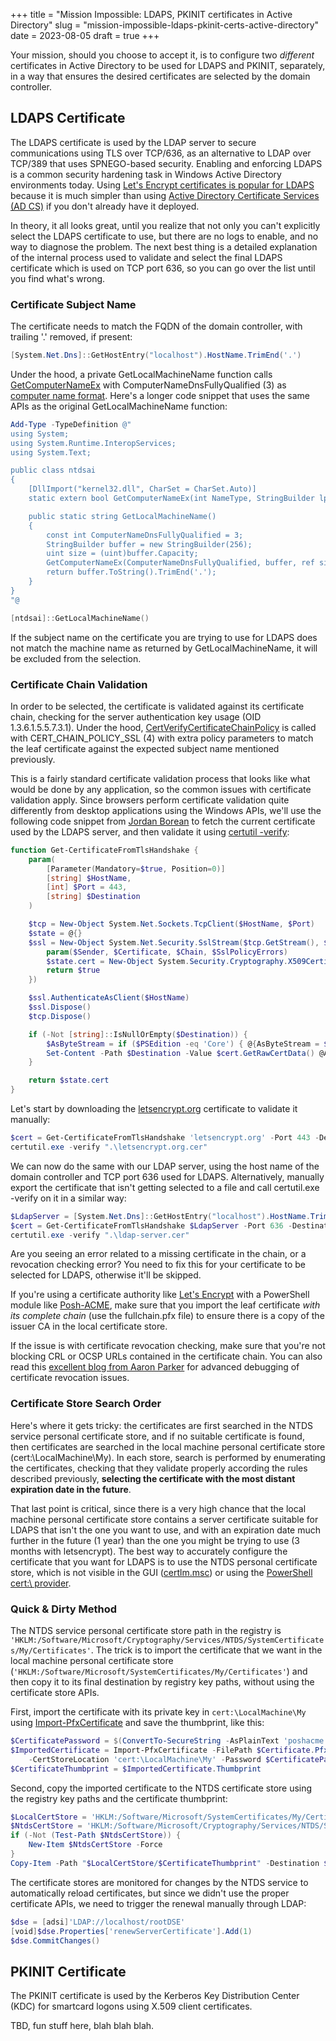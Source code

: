 +++
title = "Mission Impossible: LDAPS, PKINIT certificates in Active Directory"
slug = "mission-impossible-ldaps-pkinit-certs-active-directory"
date = 2023-08-05
draft = true
+++

Your mission, should you choose to accept it, is to configure two *different* certificates in Active Directory to be used for LDAPS and PKINIT, separately, in a way that ensures the desired certificates are selected by the domain controller.

## LDAPS Certificate

The LDAPS certificate is used by the LDAP server to secure communications using TLS over TCP/636, as an alternative to LDAP over TCP/389 that uses SPNEGO-based security. Enabling and enforcing LDAPS is a common security hardening task in Windows Active Directory environments today. Using [Let's Encrypt certificates is popular for LDAPS](https://blog.devolutions.net/2021/03/how-to-configure-secure-ldap-ldaps-in-active-directory-with-lets-encrypt/) because it is much simpler than using [Active Directory Certificate Services (AD CS)](https://learn.microsoft.com/en-us/windows-server/identity/ad-cs/) if you don't already have it deployed.

In theory, it all looks great, until you realize that not only you can't explicitly select the LDAPS certificate to use, but there are no logs to enable, and no way to diagnose the problem. The next best thing is a detailed explanation of the internal process used to validate and select the final LDAPS certificate which is used on TCP port 636, so you can go over the list until you find what's wrong.

### Certificate Subject Name

The certificate needs to match the FQDN of the domain controller, with trailing '.' removed, if present:

```powershell
[System.Net.Dns]::GetHostEntry("localhost").HostName.TrimEnd('.')
```

Under the hood, a private GetLocalMachineName function calls [GetComputerNameEx](https://learn.microsoft.com/en-us/windows/win32/api/sysinfoapi/nf-sysinfoapi-getcomputernameexw) with ComputerNameDnsFullyQualified (3) as [computer name format](https://learn.microsoft.com/en-us/windows/win32/api/sysinfoapi/ne-sysinfoapi-computer_name_format). Here's a longer code snippet that uses the same APIs as the original GetLocalMachineName function:

```powershell
Add-Type -TypeDefinition @"
using System;
using System.Runtime.InteropServices;
using System.Text;

public class ntdsai
{
    [DllImport("kernel32.dll", CharSet = CharSet.Auto)]
    static extern bool GetComputerNameEx(int NameType, StringBuilder lpBuffer, ref uint lpnSize);

    public static string GetLocalMachineName()
    {
        const int ComputerNameDnsFullyQualified = 3;
        StringBuilder buffer = new StringBuilder(256);
        uint size = (uint)buffer.Capacity;
        GetComputerNameEx(ComputerNameDnsFullyQualified, buffer, ref size);
        return buffer.ToString().TrimEnd('.');
    }
}
"@

[ntdsai]::GetLocalMachineName()
```

If the subject name on the certificate you are trying to use for LDAPS does not match the machine name as returned by GetLocalMachineName, it will be excluded from the selection.

### Certificate Chain Validation

In order to be selected, the certificate is validated against its certificate chain, checking for the server authentication key usage (OID 1.3.6.1.5.5.7.3.1). Under the hood, [CertVerifyCertificateChainPolicy](https://learn.microsoft.com/en-us/windows/win32/api/wincrypt/nf-wincrypt-certverifycertificatechainpolicy) is called with CERT_CHAIN_POLICY_SSL (4) with extra policy parameters to match the leaf certificate against the expected subject name mentioned previously.

This is a fairly standard certificate validation process that looks like what would be done by any application, so the common issues with certificate validation apply. Since browsers perform certificate validation quite differently from desktop applications using the Windows APIs, we'll use the following code snippet from [Jordan Borean](https://www.bloggingforlogging.com/) to fetch the current certificate used by the LDAPS server, and then validate it using [certutil -verify](https://learn.microsoft.com/en-us/windows-server/administration/windows-commands/certutil#-verify):

```powershell
function Get-CertificateFromTlsHandshake {
    param(
        [Parameter(Mandatory=$true, Position=0)]
        [string] $HostName,
        [int] $Port = 443,
        [string] $Destination
    )

    $tcp = New-Object System.Net.Sockets.TcpClient($HostName, $Port)
    $state = @{}
    $ssl = New-Object System.Net.Security.SslStream($tcp.GetStream(), $false, {
        param($Sender, $Certificate, $Chain, $SslPolicyErrors)
        $state.cert = New-Object System.Security.Cryptography.X509Certificates.X509Certificate2($Certificate)
        return $true
    })

    $ssl.AuthenticateAsClient($HostName)
    $ssl.Dispose()
    $tcp.Dispose()

    if (-Not [string]::IsNullOrEmpty($Destination)) {
        $AsByteStream = if ($PSEdition -eq 'Core') { @{AsByteStream = $true} } else { @{'Encoding' = 'Byte'} }
        Set-Content -Path $Destination -Value $cert.GetRawCertData() @AsByteStream
    }

    return $state.cert
}
```

Let's start by downloading the [letsencrypt.org](https://letsencrypt.org) certificate to validate it manually:

```powershell
$cert = Get-CertificateFromTlsHandshake 'letsencrypt.org' -Port 443 -Destination ".\letsencrypt.org.cer"
certutil.exe -verify ".\letsencrypt.org.cer"
```

We can now do the same with our LDAP server, using the host name of the domain controller and TCP port 636 used for LDAPS. Alternatively, manually export the certificate that isn't getting selected to a file and call certutil.exe -verify on it in a similar way:

```powershell
$LdapServer = [System.Net.Dns]::GetHostEntry("localhost").HostName.TrimEnd('.')
$cert = Get-CertificateFromTlsHandshake $LdapServer -Port 636 -Destination ".\ldap-server.cer"
certutil.exe -verify ".\ldap-server.cer"
```

Are you seeing an error related to a missing certificate in the chain, or a revocation checking error? You need to fix this for your certificate to be selected for LDAPS, otherwise it'll be skipped.

If you're using a certificate authority like [Let's Encrypt](https://letsencrypt.org/) with a PowerShell module like [Posh-ACME](https://github.com/rmbolger/Posh-ACME), make sure that you import the leaf certificate *with its complete chain* (use the fullchain.pfx file) to ensure there is a copy of the issuer CA in the local certificate store.

If the issue is with certificate revocation checking, make sure that you're not blocking CRL or OCSP URLs contained in the certificate chain. You can also read this [excellent blog from Aaron Parker](https://stealthpuppy.com/resolving-issues-starting-ca-offline-crl/) for advanced debugging of certificate revocation issues.

### Certificate Store Search Order

Here's where it gets tricky: the certificates are first searched in the NTDS service personal certificate store, and if no suitable certificate is found, then certificates are searched in the local machine personal certificate store (cert:\LocalMachine\My). In each store, search is performed by enumerating the certificates, checking that they validate properly according the rules described previously, **selecting the certificate with the most distant expiration date in the future**.

That last point is critical, since there is a very high chance that the local machine personal certificate store contains a server certificate suitable for LDAPS that isn't the one you want to use, and with an expiration date much further in the future (1 year) than the one you might be trying to use (3 months with letsencrypt). The best way to accurately configure the certificate that you want for LDAPS is to use the NTDS personal certificate store, which is not visible in the GUI ([certlm.msc](https://learn.microsoft.com/en-us/dotnet/framework/wcf/feature-details/how-to-view-certificates-with-the-mmc-snap-in)) or using the [PowerShell cert:\ provider](https://learn.microsoft.com/en-us/powershell/module/microsoft.powershell.security/about/about_certificate_provider).

### Quick & Dirty Method

The NTDS service personal certificate store path in the registry is `'HKLM:/Software/Microsoft/Cryptography/Services/NTDS/SystemCertificates/My/Certificates'`. The trick is to import the certificate that we want in the local machine personal certificate store (`'HKLM:/Software/Microsoft/SystemCertificates/My/Certificates'`) and then copy it to its final destination by registry key paths, without using the certificate store APIs.

First, import the certificate with its private key in `cert:\LocalMachine\My` using [Import-PfxCertificate](https://learn.microsoft.com/en-us/powershell/module/pki/import-pfxcertificate) and save the thumbprint, like this:

```powershell
$CertificatePassword = $(ConvertTo-SecureString -AsPlainText 'poshacme' -Force)
$ImportedCertificate = Import-PfxCertificate -FilePath $Certificate.PfxFullChain `
    -CertStoreLocation 'cert:\LocalMachine\My' -Password $CertificatePassword
$CertificateThumbprint = $ImportedCertificate.Thumbprint
```

Second, copy the imported certificate to the NTDS certificate store using the registry key paths and the certificate thumbprint:

```powershell
$LocalCertStore = 'HKLM:/Software/Microsoft/SystemCertificates/My/Certificates'
$NtdsCertStore = 'HKLM:/Software/Microsoft/Cryptography/Services/NTDS/SystemCertificates/My/Certificates'
if (-Not (Test-Path $NtdsCertStore)) {
    New-Item $NtdsCertStore -Force
}
Copy-Item -Path "$LocalCertStore/$CertificateThumbprint" -Destination $NtdsCertStore
```

The certificate stores are monitored for changes by the NTDS service to automatically reload certificates, but since we didn't use the proper certificate APIs, we need to trigger the renewal manually through LDAP:

```powershell
$dse = [adsi]'LDAP://localhost/rootDSE'
[void]$dse.Properties['renewServerCertificate'].Add(1)
$dse.CommitChanges()
```

## PKINIT Certificate

The PKINIT certificate is used by the Kerberos Key Distribution Center (KDC) for smartcard logons using X.509 client certificates.

TBD, fun stuff here, blah blah blah.
